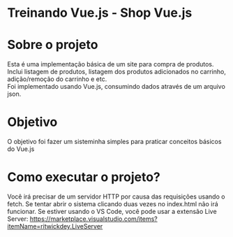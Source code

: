 # Treinando Vue.js - Shop Vue.js

# Sobre o projeto
Esta é uma implementação básica de um site para compra de produtos. 
Inclui listagem de produtos, listagem dos produtos adicionados no carrinho, adição/remoção do carrinho e etc.  
Foi implementado usando Vue.js, consumindo dados através de um arquivo json.

# Objetivo
O objetivo foi fazer um sisteminha simples para praticar conceitos básicos do Vue.js

# Como executar o projeto?
Você irá precisar de um servidor HTTP por causa das requisições usando o fetch.
Se tentar abrir o sistema clicando duas vezes no index.html não irá funcionar.
Se estiver usando o VS Code, você pode usar a extensão Live Server: https://marketplace.visualstudio.com/items?itemName=ritwickdey.LiveServer


